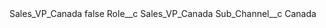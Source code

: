 <?xml version="1.0" encoding="UTF-8"?>
<CustomMetadata xmlns="http://soap.sforce.com/2006/04/metadata" xmlns:xsi="http://www.w3.org/2001/XMLSchema-instance" xmlns:xsd="http://www.w3.org/2001/XMLSchema">
    <label>Sales_VP_Canada</label>
    <protected>false</protected>
    <values>
        <field>Role__c</field>
        <value xsi:type="xsd:string">Sales_VP_Canada</value>
    </values>
    <values>
        <field>Sub_Channel__c</field>
        <value xsi:type="xsd:string">Canada</value>
    </values>
</CustomMetadata>
